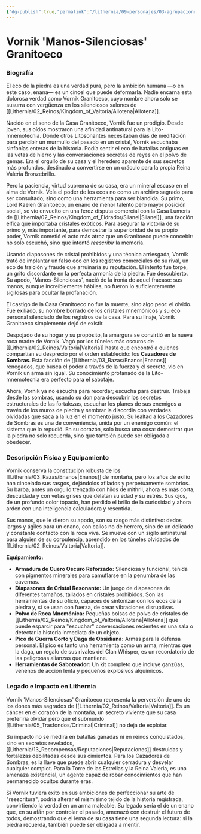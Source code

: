 ```yaml
---
{"dg-publish":true,"permalink":"/lithernia/09-personajes/03-agrupaciones/casa-granitoeco/vornik-manos-silenciosas-granitoeco/","tags":["lithernia","personajes","enano","Valtoria","exiliado","saboteador","casa granitoeco"]}
---
```


# Vornik 'Manos-Silenciosas' Granitoeco

### Biografía

El eco de la piedra es una verdad pura, pero la ambición humana —o en este caso, enana— es un cincel que puede deformarla. Nadie encarna esta dolorosa verdad como Vornik Granitoeco, cuyo nombre ahora solo se susurra con vergüenza en los silenciosos salones de [[Lithernia/02_Reinos/Kingdom_of_Valtoria/Allotena\|Allotena]].

Nacido en el seno de la Casa Granitoeco, Vornik fue un prodigio. Desde joven, sus oídos mostraron una afinidad antinatural para la Lito-mnemotecnia. Donde otros Litosonantes necesitaban días de meditación para percibir un murmullo del pasado en un cristal, Vornik escuchaba sinfonías enteras de la historia. Podía sentir el eco de batallas antiguas en las vetas de hierro y las conversaciones secretas de reyes en el polvo de gemas. Era el orgullo de su casa y el heredero aparente de sus secretos más profundos, destinado a convertirse en un oráculo para la propia Reina Valeria Bronzebrillo.

Pero la paciencia, virtud suprema de su casa, era un mineral escaso en el alma de Vornik. Veía el poder de los ecos no como un archivo sagrado para ser consultado, sino como una herramienta para ser blandida. Su primo, Lord Kaelen Granitoeco, un enano de menor talento pero mayor posición social, se vio envuelto en una feroz disputa comercial con la Casa Lumeris de [[Lithernia/02_Reinos/Kingdom_of_Eldrador/Silanel\|Silanel]], una facción élfica que importaba cristales exóticos. Para asegurar la victoria de su primo y, más importante, para demostrar la superioridad de su propio poder, Vornik cometió el acto más atroz que un Granitoeco puede concebir: no solo escuchó, sino que intentó *reescribir* la memoria.

Usando diapasones de cristal prohibidos y una técnica arriesgada, Vornik trató de implantar un falso eco en los registros comerciales de su rival, un eco de traición y fraude que arruinaría su reputación. El intento fue torpe, un grito discordante en la perfecta armonía de la piedra. Fue descubierto. Su apodo, 'Manos-Silenciosas', nació de la ironía de aquel fracaso: sus manos, aunque increíblemente hábiles, no fueron lo suficientemente sigilosas para ocultar la profanación.

El castigo de la Casa Granitoeco no fue la muerte, sino algo peor: el olvido. Fue exiliado, su nombre borrado de los cristales mnemónicos y su eco personal silenciado de los registros de la casa. Para su linaje, Vornik Granitoeco simplemente dejó de existir.

Despojado de su hogar y su propósito, la amargura se convirtió en la nueva roca madre de Vornik. Vagó por los túneles más oscuros de [[Lithernia/02_Reinos/Valtoria\|Valtoria]] hasta que encontró a quienes compartían su desprecio por el orden establecido: los **Cazadores de Sombras**. Esta facción de [[Lithernia/03_Razas/Enanos\|Enanos]] renegados, que busca el poder a través de la fuerza y el secreto, vio en Vornik un arma sin igual. Su conocimiento profanado de la Lito-mnemotecnia era perfecto para el sabotaje.

Ahora, Vornik ya no escucha para recordar; escucha para destruir. Trabaja desde las sombras, usando su don para descubrir los secretos estructurales de las fortalezas, escuchar los planes de sus enemigos a través de los muros de piedra y sembrar la discordia con verdades olvidadas que saca a la luz en el momento justo. Su lealtad a los Cazadores de Sombras es una de conveniencia, unida por un enemigo común: el sistema que lo repudió. En su corazón, solo busca una cosa: demostrar que la piedra no solo recuerda, sino que también puede ser obligada a obedecer.

### Descripción Física y Equipamiento

Vornik conserva la constitución robusta de los [[Lithernia/03_Razas/Enanos\|Enanos]] de montaña, pero los años de exilio han cincelado sus rasgos, dejándolos afilados y perpetuamente sombríos. Su barba, antes un orgullo trenzado con hilos de mithril, ahora es más corta, descuidada y con vetas grises que delatan su edad y su estrés. Sus ojos, de un profundo color topacio, han perdido el brillo de la curiosidad y ahora arden con una inteligencia calculadora y resentida.

Sus manos, que le dieron su apodo, son su rasgo más distintivo: dedos largos y ágiles para un enano, con callos no de herrero, sino de un delicado y constante contacto con la roca viva. Se mueve con un sigilo antinatural para alguien de su corpulencia, aprendido en los túneles olvidados de [[Lithernia/02_Reinos/Valtoria\|Valtoria]].

**Equipamiento:**
*   **Armadura de Cuero Oscuro Reforzado:** Silenciosa y funcional, teñida con pigmentos minerales para camuflarse en la penumbra de las cavernas.
*   **Diapasones de Cristal Resonante:** Un juego de diapasones de diferentes tamaños, tallados en cristales prohibidos. Son las herramientas de su oficio, capaces de sintonizar con los ecos de la piedra y, si se usan con fuerza, de crear vibraciones disruptivas.
*   **Polvo de Roca Mnemónica:** Pequeñas bolsas de polvo de cristales de [[Lithernia/02_Reinos/Kingdom_of_Valtoria/Allotena\|Allotena]] que puede esparcir para "escuchar" conversaciones recientes en una sala o detectar la historia inmediata de un objeto.
*   **Pico de Guerra Corto y Daga de Obsidiana:** Armas para la defensa personal. El pico es tanto una herramienta como un arma, mientras que la daga, un regalo de sus rivales del Clan Whisper, es un recordatorio de las peligrosas alianzas que mantiene.
*   **Herramientas de Saboteador:** Un kit completo que incluye ganzúas, venenos de acción lenta y pequeños explosivos alquímicos.

### Legado e Impacto en Lithernia

Vornik 'Manos-Silenciosas' Granitoeco representa la perversión de uno de los dones más sagrados de [[Lithernia/02_Reinos/Valtoria\|Valtoria]]. Es un cáncer en el corazón de la montaña, un secreto viviente que su casa preferiría olvidar pero que el submundo [[Lithernia/05_Trasfondos/Criminal\|Criminal]] no deja de explotar.

Su impacto no se medirá en batallas ganadas ni en reinos conquistados, sino en secretos revelados, [[Lithernia/13_Recompensas/Reputaciones\|Reputaciones]] destruidas y fortalezas debilitadas desde sus cimientos. Para los Cazadores de Sombras, es la llave que puede abrir cualquier cerradura y desvelar cualquier complot. Para la Torre de las Estrellas y la Reina Valeria, es una amenaza existencial, un agente capaz de robar conocimientos que han permanecido ocultos durante eras.

Si Vornik tuviera éxito en sus ambiciones de perfeccionar su arte de "reescritura", podría alterar el mismísimo tejido de la historia registrada, convirtiendo la verdad en un arma maleable. Su legado sería el de un enano que, en su afán por controlar el pasado, amenazó con destruir el futuro de todos, demostrando que el lema de su casa tiene una segunda lectura: si la piedra recuerda, también puede ser obligada a mentir.
